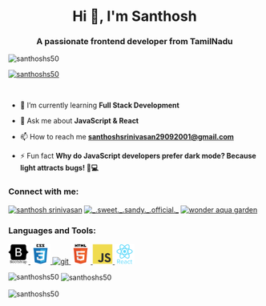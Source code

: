 <h1 align="center">Hi 👋, I'm Santhosh</h1>
<h3 align="center">A passionate frontend developer from TamilNadu</h3>

<p align="left"> <img src="https://komarev.com/ghpvc/?username=santhoshs50&label=Profile%20views&color=0e75b6&style=flat" alt="santhoshs50" /> </p>

<p align="left"> <a href="https://github.com/ryo-ma/github-profile-trophy"><img src="https://github-profile-trophy.vercel.app/?username=santhoshs50" alt="santhoshs50" /></a> </p>

<p align="left"> <a href="https://twitter.com/" target="blank"><img src="https://img.shields.io/twitter/follow/?logo=twitter&style=for-the-badge" alt="" /></a> </p>

- 🌱 I’m currently learning **Full Stack Development**

- 💬 Ask me about **JavaScript & React**

- 📫 How to reach me **santhoshsrinivasan29092001@gmail.com**

- ⚡ Fun fact **Why do JavaScript developers prefer dark mode? Because light attracts bugs! 🐞💻**

<h3 align="left">Connect with me:</h3>
<p align="left">
<a href="https://linkedin.com/in/santhosh srinivasan" target="blank"><img align="center" src="https://raw.githubusercontent.com/rahuldkjain/github-profile-readme-generator/master/src/images/icons/Social/linked-in-alt.svg" alt="santhosh srinivasan" height="30" width="40" /></a>
<a href="https://instagram.com/_.sweet._.sandy._.official._" target="blank"><img align="center" src="https://raw.githubusercontent.com/rahuldkjain/github-profile-readme-generator/master/src/images/icons/Social/instagram.svg" alt="_.sweet._.sandy._.official._" height="30" width="40" /></a>
<a href="https://www.youtube.com/c/wonder aqua garden" target="blank"><img align="center" src="https://raw.githubusercontent.com/rahuldkjain/github-profile-readme-generator/master/src/images/icons/Social/youtube.svg" alt="wonder aqua garden" height="30" width="40" /></a>
</p>

<h3 align="left">Languages and Tools:</h3>
<p align="left"> <a href="https://getbootstrap.com" target="_blank" rel="noreferrer"> <img src="https://raw.githubusercontent.com/devicons/devicon/master/icons/bootstrap/bootstrap-plain-wordmark.svg" alt="bootstrap" width="40" height="40"/> </a> <a href="https://www.w3schools.com/css/" target="_blank" rel="noreferrer"> <img src="https://raw.githubusercontent.com/devicons/devicon/master/icons/css3/css3-original-wordmark.svg" alt="css3" width="40" height="40"/> </a> <a href="https://git-scm.com/" target="_blank" rel="noreferrer"> <img src="https://www.vectorlogo.zone/logos/git-scm/git-scm-icon.svg" alt="git" width="40" height="40"/> </a> <a href="https://www.w3.org/html/" target="_blank" rel="noreferrer"> <img src="https://raw.githubusercontent.com/devicons/devicon/master/icons/html5/html5-original-wordmark.svg" alt="html5" width="40" height="40"/> </a> <a href="https://developer.mozilla.org/en-US/docs/Web/JavaScript" target="_blank" rel="noreferrer"> <img src="https://raw.githubusercontent.com/devicons/devicon/master/icons/javascript/javascript-original.svg" alt="javascript" width="40" height="40"/> </a> <a href="https://reactjs.org/" target="_blank" rel="noreferrer"> <img src="https://raw.githubusercontent.com/devicons/devicon/master/icons/react/react-original-wordmark.svg" alt="react" width="40" height="40"/> </a> </p>

<p><img align="left" src="https://github-readme-stats.vercel.app/api/top-langs?username=santhoshs50&show_icons=true&locale=en&layout=compact" alt="santhoshs50" /></p>

<p>&nbsp;<img align="center" src="https://github-readme-stats.vercel.app/api?username=santhoshs50&show_icons=true&locale=en" alt="santhoshs50" /></p>

<p><img align="center" src="https://github-readme-streak-stats.herokuapp.com/?user=santhoshs50&" alt="santhoshs50" /></p>

